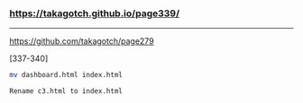 ### https://takagotch.github.io/page339/
---
https://github.com/takagotch/page279

[337-340]

```sh
mv dashboard.html index.html

Rename c3.html to index.html
```

```
```

```
```


